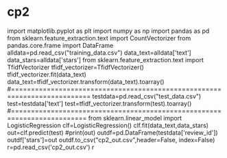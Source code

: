 # cp2
import matplotlib.pyplot as plt
import numpy as np
import pandas as pd
from sklearn.feature_extraction.text import CountVectorizer
from pandas.core.frame import DataFrame
alldata=pd.read_csv("training_data.csv")
data_text=alldata['text']
data_stars=alldata['stars']
from sklearn.feature_extraction.text import TfidfVectorizer
tfidf_vectorizer=TfidfVectorizer()
tfidf_vectorizer.fit(data_text)
data_text=tfidf_vectorizer.transform(data_text).toarray()
#==========================================================================
testdata=pd.read_csv("test_data.csv")
test=testdata['text']
test=tfidf_vectorizer.transform(test).toarray()
#=========================================================================
from sklearn.linear_model import LogisticRegression
clf=LogisticRegression()
clf.fit(data_text,data_stars)
out=clf.predict(test)
#print(out)
outdf=pd.DataFrame(testdata['review_id'])
outdf['stars']=out
outdf.to_csv("cp2_out.csv",header=False, index=False)
r=pd.read_csv('cp2_out.csv')
r

